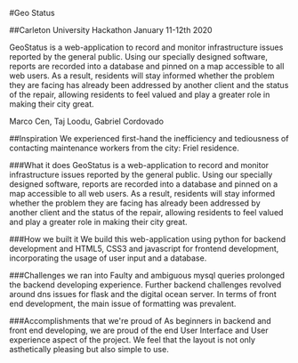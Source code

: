 #Geo Status

##Carleton University Hackathon
January 11-12th 2020

GeoStatus is a web-application to record and monitor infrastructure issues reported by the general public. Using our specially designed software, reports are recorded into a database and pinned on a map accessible to all web users. As a result, residents will stay informed whether the problem they are facing has already been addressed by another client and the status of the repair, allowing residents to feel valued and play a greater role in making their city great.

  Marco Cen, Taj Loodu, Gabriel Cordovado

##Inspiration
We experienced first-hand the inefficiency and tediousness of contacting maintenance workers from the city: Friel residence.

###What it does
GeoStatus is a web-application to record and monitor infrastructure issues reported by the general public. Using our specially designed software, reports are recorded into a database and pinned on a map accessible to all web users. As a result, residents will stay informed whether the problem they are facing has already been addressed by another client and the status of the repair, allowing residents to feel valued and play a greater role in making their city great.

###How we built it
We build this web-application using python for backend development and HTML5, CSS3 and javascript for frontend development, incorporating the usage of user input and a database.

###Challenges we ran into
Faulty and ambiguous mysql queries prolonged the backend developing experience. Further backend challenges revolved around dns issues for flask and the digital ocean server. In terms of front end development, the main issue of formatting was prevalent.

###Accomplishments that we're proud of
As beginners in backend and front end developing, we are proud of the end User Interface and User experience aspect of the project. We feel that the layout is not only asthetically pleasing but also simple to use.

